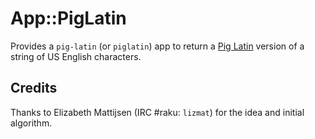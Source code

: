 # App::PigLatin

Provides a `pig-latin` (or `piglatin`) app to return a [Pig Latin]()  version of a string of US English characters.

## Credits

Thanks to Elizabeth Mattijsen (IRC #raku: `lizmat`) for the idea and initial algorithm.

